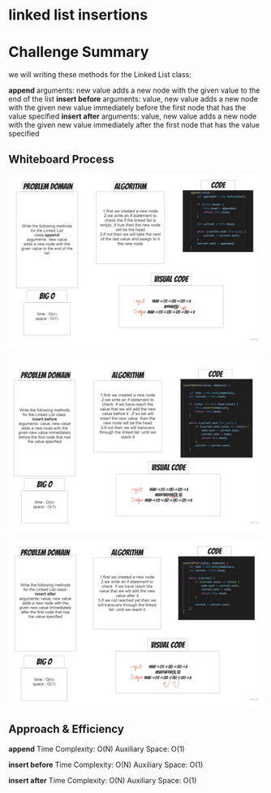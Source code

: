 # linked list insertions

# Challenge Summary

we will writing these methods for the Linked List class:

**append**
arguments: new value
adds a new node with the given value to the end of the list
**insert before**
arguments: value, new value
adds a new node with the given new value immediately before the first node that has the value specified
**insert after**
arguments: value, new value
adds a new node with the given new value immediately after the first node that has the value specified

## Whiteboard Process

![append](./whiteboards/append.jpg)

![insert before](./whiteboards/insertbefore.jpg)

![insert after](./whiteboards/insertafter.jpg)

## Approach & Efficiency

**append**
Time Complexity: O(N) 
Auxiliary Space: O(1)

**insert before**
Time Complexity: O(N) 
Auxiliary Space: O(1)

**insert after**
Time Complexity: O(N) 
Auxiliary Space: O(1)

